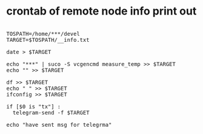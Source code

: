 # crontab of remote node info print out

<pre>

TOSPATH=/home/***/devel
TARGET=$TOSPATH/__info.txt

date > $TARGET  
  
echo "***" | suco -S vcgencmd measure_temp >> $TARGET  
echo "" >> $TARGET 
  
df >> $TARGET
echo " " >> $TARGET
ifconfig >> $TARGET 

if [$0 is "tx"] : 
  telegram-send -f $TARGET

echo "have sent msg for telegrma"
  
</pre>                                                    
